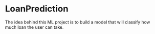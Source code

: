 # LoanPrediction
The idea behind this ML project is to build a model that will classify how much loan the user can take.
